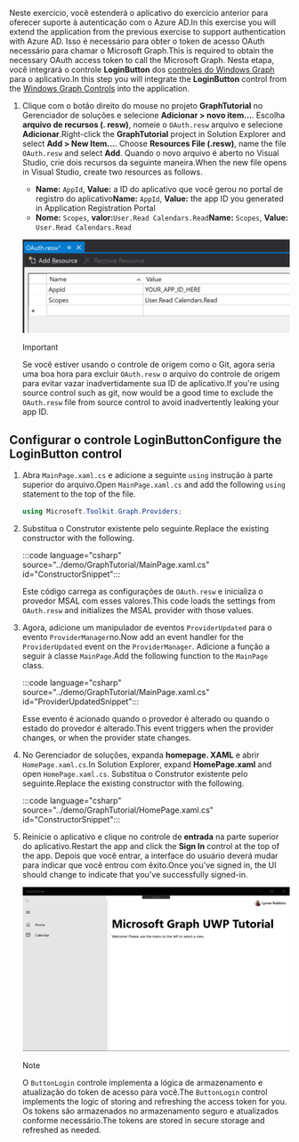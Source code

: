 <!-- markdownlint-disable MD002 MD041 -->

<span data-ttu-id="b44eb-101">Neste exercício, você estenderá o aplicativo do exercício anterior para oferecer suporte à autenticação com o Azure AD.</span><span class="sxs-lookup"><span data-stu-id="b44eb-101">In this exercise you will extend the application from the previous exercise to support authentication with Azure AD.</span></span> <span data-ttu-id="b44eb-102">Isso é necessário para obter o token de acesso OAuth necessário para chamar o Microsoft Graph.</span><span class="sxs-lookup"><span data-stu-id="b44eb-102">This is required to obtain the necessary OAuth access token to call the Microsoft Graph.</span></span> <span data-ttu-id="b44eb-103">Nesta etapa, você integrará o controle **LoginButton** dos [controles do Windows Graph](https://github.com/windows-toolkit/Graph-Controls) para o aplicativo.</span><span class="sxs-lookup"><span data-stu-id="b44eb-103">In this step you will integrate the **LoginButton** control from the [Windows Graph Controls](https://github.com/windows-toolkit/Graph-Controls) into the application.</span></span>

1. <span data-ttu-id="b44eb-104">Clique com o botão direito do mouse no projeto **GraphTutorial** no Gerenciador de soluções e selecione **Adicionar > novo item...**. Escolha **arquivo de recursos (. resw)**, nomeie o `OAuth.resw` arquivo e selecione **Adicionar**.</span><span class="sxs-lookup"><span data-stu-id="b44eb-104">Right-click the **GraphTutorial** project in Solution Explorer and select **Add > New Item...**. Choose **Resources File (.resw)**, name the file `OAuth.resw` and select **Add**.</span></span> <span data-ttu-id="b44eb-105">Quando o novo arquivo é aberto no Visual Studio, crie dois recursos da seguinte maneira.</span><span class="sxs-lookup"><span data-stu-id="b44eb-105">When the new file opens in Visual Studio, create two resources as follows.</span></span>

    - <span data-ttu-id="b44eb-106">**Name:** `AppId`, **Value:** a ID do aplicativo que você gerou no portal de registro do aplicativo</span><span class="sxs-lookup"><span data-stu-id="b44eb-106">**Name:** `AppId`, **Value:** the app ID you generated in Application Registration Portal</span></span>
    - <span data-ttu-id="b44eb-107">**Nome:** `Scopes`, **valor:**`User.Read Calendars.Read`</span><span class="sxs-lookup"><span data-stu-id="b44eb-107">**Name:** `Scopes`, **Value:** `User.Read Calendars.Read`</span></span>

    ![Uma captura de tela do arquivo OAuth. resw no editor do Visual Studio](./images/edit-resources-01.png)

    > [!IMPORTANT]
    > <span data-ttu-id="b44eb-109">Se você estiver usando o controle de origem como o Git, agora seria uma boa hora para excluir `OAuth.resw` o arquivo do controle de origem para evitar vazar inadvertidamente sua ID de aplicativo.</span><span class="sxs-lookup"><span data-stu-id="b44eb-109">If you're using source control such as git, now would be a good time to exclude the `OAuth.resw` file from source control to avoid inadvertently leaking your app ID.</span></span>

## <a name="configure-the-loginbutton-control"></a><span data-ttu-id="b44eb-110">Configurar o controle LoginButton</span><span class="sxs-lookup"><span data-stu-id="b44eb-110">Configure the LoginButton control</span></span>

1. <span data-ttu-id="b44eb-111">Abra `MainPage.xaml.cs` e adicione a seguinte `using` instrução à parte superior do arquivo.</span><span class="sxs-lookup"><span data-stu-id="b44eb-111">Open `MainPage.xaml.cs` and add the following `using` statement to the top of the file.</span></span>

    ```csharp
    using Microsoft.Toolkit.Graph.Providers;
    ```

1. <span data-ttu-id="b44eb-112">Substitua o Construtor existente pelo seguinte.</span><span class="sxs-lookup"><span data-stu-id="b44eb-112">Replace the existing constructor with the following.</span></span>

    :::code language="csharp" source="../demo/GraphTutorial/MainPage.xaml.cs" id="ConstructorSnippet":::

    <span data-ttu-id="b44eb-113">Este código carrega as configurações de `OAuth.resw` e inicializa o provedor MSAL com esses valores.</span><span class="sxs-lookup"><span data-stu-id="b44eb-113">This code loads the settings from `OAuth.resw` and initializes the MSAL provider with those values.</span></span>

1. <span data-ttu-id="b44eb-114">Agora, adicione um manipulador de eventos `ProviderUpdated` para o evento `ProviderManager`no.</span><span class="sxs-lookup"><span data-stu-id="b44eb-114">Now add an event handler for the `ProviderUpdated` event on the `ProviderManager`.</span></span> <span data-ttu-id="b44eb-115">Adicione a função a seguir à classe `MainPage`.</span><span class="sxs-lookup"><span data-stu-id="b44eb-115">Add the following function to the `MainPage` class.</span></span>

    :::code language="csharp" source="../demo/GraphTutorial/MainPage.xaml.cs" id="ProviderUpdatedSnippet":::

    <span data-ttu-id="b44eb-116">Esse evento é acionado quando o provedor é alterado ou quando o estado do provedor é alterado.</span><span class="sxs-lookup"><span data-stu-id="b44eb-116">This event triggers when the provider changes, or when the provider state changes.</span></span>

1. <span data-ttu-id="b44eb-117">No Gerenciador de soluções, expanda **homepage. XAML** e abrir `HomePage.xaml.cs`.</span><span class="sxs-lookup"><span data-stu-id="b44eb-117">In Solution Explorer, expand **HomePage.xaml** and open `HomePage.xaml.cs`.</span></span> <span data-ttu-id="b44eb-118">Substitua o Construtor existente pelo seguinte.</span><span class="sxs-lookup"><span data-stu-id="b44eb-118">Replace the existing constructor with the following.</span></span>

    :::code language="csharp" source="../demo/GraphTutorial/HomePage.xaml.cs" id="ConstructorSnippet":::

1. <span data-ttu-id="b44eb-119">Reinicie o aplicativo e clique no controle de **entrada** na parte superior do aplicativo.</span><span class="sxs-lookup"><span data-stu-id="b44eb-119">Restart the app and click the **Sign In** control at the top of the app.</span></span> <span data-ttu-id="b44eb-120">Depois que você entrar, a interface do usuário deverá mudar para indicar que você entrou com êxito.</span><span class="sxs-lookup"><span data-stu-id="b44eb-120">Once you've signed in, the UI should change to indicate that you've successfully signed-in.</span></span>

    ![Uma captura de tela do aplicativo após entrar](./images/add-aad-auth-01.png)

    > [!NOTE]
    > <span data-ttu-id="b44eb-122">O `ButtonLogin` controle implementa a lógica de armazenamento e atualização do token de acesso para você.</span><span class="sxs-lookup"><span data-stu-id="b44eb-122">The `ButtonLogin` control implements the logic of storing and refreshing the access token for you.</span></span> <span data-ttu-id="b44eb-123">Os tokens são armazenados no armazenamento seguro e atualizados conforme necessário.</span><span class="sxs-lookup"><span data-stu-id="b44eb-123">The tokens are stored in secure storage and refreshed as needed.</span></span>
